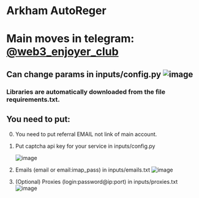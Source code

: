 # Arkham AutoReger
# Main <crypto/> moves in telegram: [@web3_enjoyer_club](https://t.me/+tdC-PXRzhnczNDli)

## Can change params in inputs/config.py ![image](https://github.com/MsLolita/arkham/assets/58307006/7283db23-c00a-474c-883f-a1d5930324cf)

### Libraries are automatically downloaded from the file requirements.txt.

## You need to put:
 0. You need to put referral EMAIL not link of main account.

 1. Put captcha api key for your service in inputs/config.py 

    ![image](https://github.com/MsLolita/mavia/assets/58307006/2875fb41-d15b-4530-b02e-9dbb43d89d3d)

 2. Emails (email or email:imap_pass) in inputs/emails.txt ![image](https://github.com/MsLolita/VeloData/assets/58307006/c94b7013-d256-4a37-8fd7-3f87da02c803) 

 3. (Optional) Proxies (login:password@ip:port) in inputs/proxies.txt ![image](https://github.com/MsLolita/VeloData/assets/58307006/a2c95484-52b6-497a-b89e-73b89d953d8c) 
